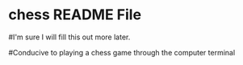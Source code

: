 # chess README File

#I'm sure I will fill this out more later. 

#Conducive to playing a chess game through the computer terminal
